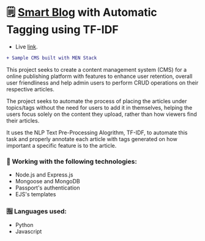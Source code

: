 # 🗒️ [Smart Blog](https://smart-ai-blog.herokuapp.com/) with Automatic Tagging using TF-IDF

+ Live [link](https://smart-ai-blog.herokuapp.com/).

```diff
+ Sample CMS built with MEN Stack
```
This project seeks to create a content management system (CMS) for a online publishing platform with features to enhance user retention, overall user friendliness and help admin users to perform CRUD operations on their respective articles.

The project seeks to automate the process of placing the articles under topics/tags without the need for users to add it in themselves, helping the users focus solely on the content they upload, rather than how viewers find their articles.

It uses the NLP Text Pre-Processing Alogrithm, TF-IDF, to automate this task and properly annotate each article with tags generated on how important a specific feature is to the article.


### 🔧 Working with the following technologies:

- Node.js and Express.js
- Mongoose and MongoDB
- Passport's authentication
- EJS's templates

### 🈯 Languages used:
- Python
- Javascript
